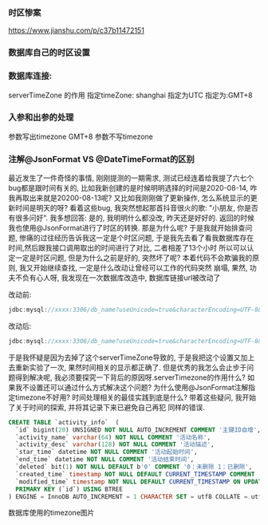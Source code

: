 ### 时区惨案
https://www.jianshu.com/p/c37b11472151

### 数据库自己的时区设置

### 数据库连接:  
serverTimeZone 的作用
           指定timeZone: shanghai
           指定为UTC
           指定为:GMT+8
           
### 入参和出参的处理          
参数写出timezone  GMT+8
参数不写timezone    

### 注解@JsonFormat VS @DateTimeFormat的区别      



最近发生了一件奇怪的事情, 刚刚提测的一期需求, 测试已经连着给我提了六七个bug都是跟时间有关的, 比如我新创建的是时候明明选择的时间是2020-08-14,
咋我再取出来就是20200-08-13呢? 又比如我刚刚做了更新操作, 怎么系统显示的更新时间是明天的呀? 看着这些bug, 我突然想起那首抖音很火的歌: "小朋友,
你是否有很多问好". 我多想回答: 是的, 我明明什么都没改, 昨天还是好好的. 返回的时候我也使用@JsonFormat进行了时区的转换. 那是为什么呢?
于是我就开始排查问题, 惨痛的过往经历告诉我这一定是个时区问题, 于是我先去看了看我数据库存在时间,然后跟我接口调用取出的时间进行了对比, 二者相差了13个小时
所以可以认定一定是时区问题, 但是为什么之前是好的, 突然坏了呢? 本着代码不会欺骗我的原则, 我又开始继续查找, 一定是什么改动让曾经可以工作的代码突然
崩塌, 果然, 功夫不负有心人呀, 我发现在一次数据库改造中, 数据库链接url被改动了

改动前: 
```java
jdbc:mysql://xxxx:3306/db_name?useUnicode=true&characterEncoding=UTF-8&allowMultiQueries=true&useSSL=false&serverTimezone=Asia/Shanghai
```
改动后:
```java
jdbc:mysql://xxxx:3306/db_name?useUnicode=true&characterEncoding=UTF-8&allowMultiQueries=true&useSSL=false
``` 

于是我怀疑是因为去掉了这个serverTimeZone导致的, 于是我把这个设置又加上去重新实验了一次, 果然时间相关的显示都正确了.
但是优秀的我怎么会止步于问题得到解决呢, 我必须要探究一下背后的原因呀.serverTimezone的作用什么? 如果我不设置还可以通过什么方式解决这个问题?
为什么使用@JsonFormat注解指定timezone不好用? 时间处理相关的最佳实践到底是什么? 带着这些疑问, 我开始了关于时间的探索, 并将其记录下来已避免自己再犯
同样的错误.


```sql
CREATE TABLE `activity_info`  (
  `id` bigint(20) UNSIGNED NOT NULL AUTO_INCREMENT COMMENT '主键ID自增',
  `activity_name` varchar(64) NOT NULL COMMENT '活动名称',       
  `activity_desc` varchar(128) NOT NULL COMMENT '活动描述',
  `star_time` datetime NOT NULL COMMENT '活动起始时间',
  `end_time` datetime NOT NULL COMMENT '活动结束时间',
  `deleted` bit(1) NOT NULL DEFAULT b'0' COMMENT '0：未删除 1：已删除',
  `created_time` timestamp NOT NULL DEFAULT CURRENT_TIMESTAMP COMMENT '创建时间',
  `modified_time` timestamp NOT NULL DEFAULT CURRENT_TIMESTAMP ON UPDATE CURRENT_TIMESTAMP COMMENT '修改时间',
  PRIMARY KEY (`id`) USING BTREE
) ENGINE = InnoDB AUTO_INCREMENT = 1 CHARACTER SET = utf8 COLLATE = utf8_bin COMMENT = '活动信息表' ROW_FORMAT = Dynamic;
```
数据库使用的timezone图片




 
 